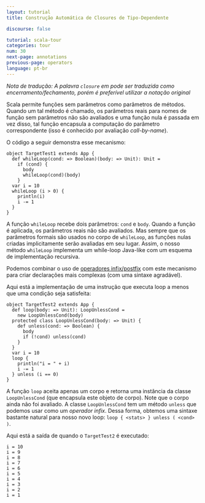 ```yaml
---
layout: tutorial
title: Construção Automática de Closures de Tipo-Dependente

discourse: false

tutorial: scala-tour
categories: tour
num: 30
next-page: annotations
previous-page: operators
language: pt-br
---
```


_Nota de tradução: A palavra `closure` em pode ser traduzida como encerramento/fechamento, porém é preferível utilizar a notação original_

Scala permite funções sem parâmetros como parâmetros de métodos. Quando um tal método é chamado, os parâmetros reais para nomes de função sem parâmetros não são avaliados e uma função nula é passada em vez disso, tal função encapsula a computação do parâmetro correspondente (isso é conhecido por avaliação *call-by-name*).

O código a seguir demonstra esse mecanismo:

```tut
object TargetTest1 extends App {
  def whileLoop(cond: => Boolean)(body: => Unit): Unit =
    if (cond) {
      body
      whileLoop(cond)(body)
    }
  var i = 10
  whileLoop (i > 0) {
    println(i)
    i -= 1
  }
}
```

A função `whileLoop` recebe dois parâmetros: `cond` e `body`. Quando a função é aplicada, os parâmetros reais não são avaliados. Mas sempre que os parâmetros formais são usados no corpo de `whileLoop`, as funções nulas criadas implicitamente serão avaliadas em seu lugar. Assim, o nosso método `whileLoop` implementa um while-loop Java-like com um esquema de implementação recursiva.

Podemos combinar o uso de [operadores infix/postfix](operators.html) com este mecanismo para criar declarações mais complexas (com uma sintaxe agradável).

Aqui está a implementação de uma instrução que executa loop a menos que uma condição seja satisfeita:

```tut
object TargetTest2 extends App {
  def loop(body: => Unit): LoopUnlessCond =
    new LoopUnlessCond(body)
  protected class LoopUnlessCond(body: => Unit) {
    def unless(cond: => Boolean) {
      body
      if (!cond) unless(cond)
    }
  }
  var i = 10
  loop {
    println("i = " + i)
    i -= 1
  } unless (i == 0)
}
```

A função `loop` aceita apenas um corpo e retorna uma instância da classe` LoopUnlessCond` (que encapsula este objeto de corpo). Note que o corpo ainda não foi avaliado. A classe `LoopUnlessCond` tem um método `unless` que podemos usar como um *operador infix*. Dessa forma, obtemos uma sintaxe bastante natural para nosso novo loop: `loop { <stats> } unless ( <cond> )`.

Aqui está a saída de quando o `TargetTest2` é executado:

```
i = 10
i = 9
i = 8
i = 7
i = 6
i = 5
i = 4
i = 3
i = 2
i = 1
```
